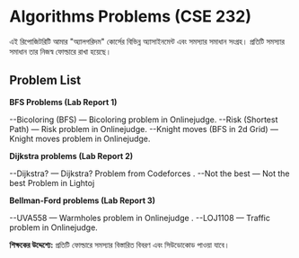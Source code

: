 # Algorithms Problems (CSE 232)

এই রিপোজিটরিটি আমার "অ্যালগরিদম" কোর্সের বিভিন্ন অ্যাসাইনমেন্ট এবং সমস্যার সমাধান সংগ্রহ। প্রতিটি সমস্যার সমাধান তার নিজস্ব ফোল্ডারে রাখা হয়েছে।

## Problem List

**BFS Problems (Lab Report 1)**

--Bicoloring (BFS) — Bicoloring problem in Onlinejudge.
--Risk (Shortest Path) — Risk problem in Onlinejudge.
--Knight moves (BFS in 2d Grid) — Knight moves problem in Onlinejudge.


**Dijkstra problems (Lab Report 2)**

--Dijkstra? — Dijkstra? Problem from Codeforces .
--Not the best — Not the best Problem in Lightoj 

**Bellman-Ford problems (Lab Report 3)**

--UVA558 — Warmholes problem in Onlinejudge .
--LOJ1108 — Traffic problem in Onlinejudge.

**শিক্ষকের উদ্দেশ্যে:** প্রতিটি ফোল্ডারে সমস্যার বিস্তারিত বিবরণ এবং সিউডোকোড পাওয়া যাবে।
